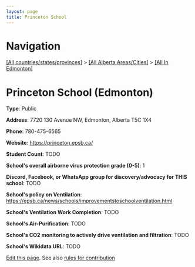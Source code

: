 ```yaml
---
layout: page
title: Princeton School
---
```

# Navigation

[[All countries/states/provinces]](../../..) > [[All Alberta Areas/Cities]](../..) > [[All In Edmonton]](..)

# Princeton School (Edmonton)

**Type**: Public

**Address**: 7720 130 Avenue NW, Edmonton, Alberta T5C 1X4

**Phone**: 780-475-6565

**Website**: <https://princeton.epsb.ca/>

**Student Count**: TODO

**School's overall airborne virus protection grade (0-5)**: 1

**Discord, Facebook, or WhatsApp group for discovery/advocacy for THIS school**: TODO

**School's policy on Ventilation**: <https://epsb.ca/news/schools/improvementstoschoolventilation.html>

**School's Ventilation Work Completion**: TODO

**School's Air-Purification**: TODO

**School's CO2 monitoring to actively drive ventilation and filtration**: TODO

**School's Wikidata URL**: TODO


[Edit this page](https://github.com/ventilate-schools/AB/edit/main/./Edmonton/Princeton_School.md). See also [rules for contribution](../../../contribution-rules/)